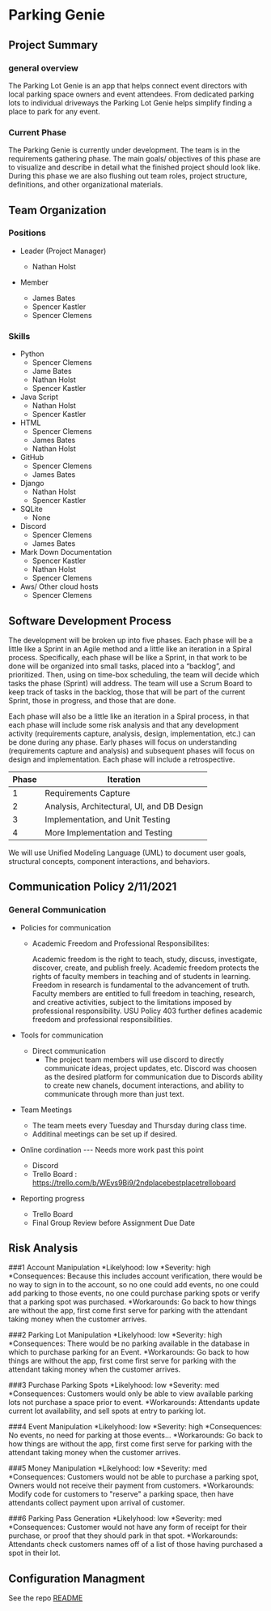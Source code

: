 # Parking Genie
## Project Summary
### general overview
The Parking Lot Genie is an app that helps connect event directors with local parking space owners and event attendees. From dedicated parking lots to individual driveways the Parking Lot Genie helps simplify finding a place to park for any event.
### Current Phase
The Parking Genie is currently under development. The team is in the requirements gathering phase. The main goals/ objectives of this phase are to visualize and describe in detail what the finished project should look like. During this phase we are also flushing out team roles, project structure, definitions, and other organizational materials. 

## Team Organization

### Positions 

* Leader (Project Manager)
  * Nathan Holst
 
* Member
  * James Bates
  * Spencer Kastler
  * Spencer Clemens
 
### Skills

* Python
  * Spencer Clemens
  * Jame Bates
  * Nathan Holst
  * Spencer Kastler
* Java Script
  * Nathan Holst
  * Spencer Kastler
* HTML
  * Spencer Clemens
  * James Bates
  * Nathan Holst
* GitHub
  * Spencer Clemens
  * James Bates
* Django
  * Nathan Holst
  * Spencer Kastler
* SQLite
  * None
* Discord
  * Spencer Clemens
  * James Bates
* Mark Down Documentation
  * Spencer Kastler
  * Nathan Holst
  * Spencer Clemens
* Aws/ Other cloud hosts
  * Spencer Clemens

## Software Development Process
The development will be broken up into five phases.  Each phase will be a little like a Sprint in an Agile method and a little like an iteration in a Spiral process.  Specifically, each phase will be like a Sprint, in that work to be done will be organized into small tasks, placed into a “backlog”, and prioritized.   Then, using on time-box scheduling, the team will decide which tasks the phase (Sprint) will address.  The team will use a Scrum Board to keep track of tasks in the backlog, those that will be part of the current Sprint, those in progress, and those that are done.

Each phase will also be a little like an iteration in a Spiral process, in that each phase will include some risk analysis and that any development activity (requirements capture, analysis, design, implementation, etc.) can be done during any phase.  Early phases will focus on understanding (requirements capture and analysis) and subsequent phases will focus on design and implementation.  Each phase will include a retrospective.

| Phase | Iteration |
|-------|-----------|
|   1   | Requirements Capture |
|   2   | Analysis, Architectural, UI, and DB Design |
|   3   |  Implementation, and Unit Testing |
|   4   |  More Implementation and Testing  |

We will use Unified Modeling Language (UML) to document user goals, structural concepts, component interactions, and behaviors.

## Communication Policy 2/11/2021

### General Communication
* Policies for communication
  * Academic Freedom and Professional Responsibilites:

    Academic freedom is the right to teach, study, discuss, investigate, discover, create, and publish freely. Academic freedom protects the rights of faculty members in teaching and of students in learning. Freedom in research is fundamental to the advancement of truth. Faculty members are entitled to full freedom in teaching, research, and creative activities, subject to the limitations imposed by professional responsibility. USU Policy 403 further defines academic freedom and professional responsibilities.

* Tools for communication
  * Direct communication
    * The project team members will use discord to directly communicate ideas, project updates, etc. Discord was choosen as the desired platform for communication due to Discords ability to create new chanels, document interactions, and ability to communicate through more than just text. 

* Team Meetings
  * The team meets every Tuesday and Thursday during class time.
  * Additinal meetings can be set up if desired.

* Online cordination --- Needs more work past this point
  * Discord
  * Trello Board : https://trello.com/b/WEys9Bi9/2ndplacebestplacetrelloboard
* Reporting progress
  * Trello Board
  * Final Group Review before Assignment Due Date

## Risk Analysis
###1 Account Manipulation
*Likelyhood: low
*Severity: high
*Consequences:
Because this includes account verification, there would be no way to sign in to the account, so no one could add events, no one could add parking to those events, no one could purchase parking spots or verify that a parking spot was purchased.
*Workarounds:
Go back to how things are without the app, first come first serve for parking with the attendant taking money when the customer arrives.

###2 Parking Lot Manipulation
*Likelyhood: low
*Severity: high
*Consequences:
There would be no parking available in the database in which to purchase parking for an Event.
*Workarounds:
Go back to how things are without the app, first come first serve for parking with the attendant taking money when the customer arrives.

###3 Purchase Parking Spots
*Likelyhood: low
*Severity: med
*Consequences:
Customers would only be able to view available parking lots not purchase a space prior to event.
*Workarounds:
Attendants update current lot availability, and sell spots at entry to parking lot.

###4 Event Manipulation
*Likelyhood: low
*Severity: high
*Consequences:
No events, no need for parking at those events...
*Workarounds:
Go back to how things are without the app, first come first serve for parking with the attendant taking money when the customer arrives.

###5 Money Manipulation
*Likelyhood: low
*Severity: med
*Consequences: 
Customers would not be able to purchase a parking spot, Owners would not receive their payment from customers.
*Workarounds:
Modify code for customers to "reserve" a parking space, then have attendants collect payment upon arrival of customer.

###6 Parking Pass Generation
*Likelyhood: low
*Severity: med
*Consequences:
Customer would not have any form of receipt for their purchase, or proof that they should park in that spot.
*Workarounds:
Attendants check customers names off of a list of those having purchased a spot in their lot.


## Configuration Managment
See the repo [README](../README.md)
